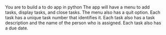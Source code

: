 You are to build a to do app in python
The app will have a menu to add tasks, display tasks, and close tasks. The menu also has a quit option.
Each task has a unique task number that identifies it.
Each task also has a task description and the name of the person who is assigned.
Each task also has a due date.